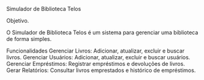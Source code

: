 Simulador de Biblioteca Telos




Objetivo.

O Simulador de Biblioteca Telos é um sistema para gerenciar uma biblioteca de forma simples.

Funcionalidades
Gerenciar Livros: Adicionar, atualizar, excluir e buscar livros.
Gerenciar Usuários: Adicionar, atualizar, excluir e buscar usuários.
Gerenciar Empréstimos: Registrar empréstimos e devoluções de livros.
Gerar Relatórios: Consultar livros emprestados e histórico de empréstimos.

